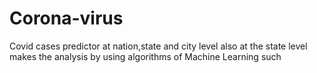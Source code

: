 # Corona-virus
Covid cases predictor at nation,state and city level also at the state level makes the analysis by using algorithms of Machine Learning such
